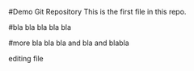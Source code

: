 #Demo Git Repository
This is the first file in this repo.

#bla bla
bla bla bla

#more bla bla
bla and bla and blabla

editing file
